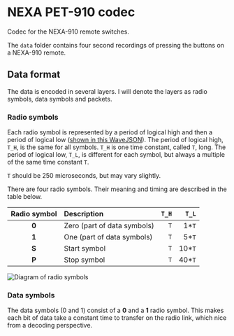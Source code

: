 # NEXA PET-910 codec

Codec for the NEXA-910 remote switches.

The `data` folder contains four second recordings of pressing the buttons on a NEXA-910 remote.

## Data format

The data is encoded in several layers. I will denote the layers as radio symbols, data symbols and packets.

### Radio symbols

Each radio symbol is represented by a period of logical high and then a period of logical low ([shown in this WaveJSON](doc/radio_symbol.wavejson)). The period of logical high, `T_H`, is the same for all symbols. `T_H` is one time constant, called `T`, long. The period of logical low, `T_L`, is different for each symbol, but always a multiple of the same time constant `T`.

`T` should be 250 microseconds, but may vary slightly.

There are four radio symbols. Their meaning and timing are described in the table below.

| Radio symbol | Description                 | `T_H` |  `T_L` |
|:------------:|:----------------------------|------:|-------:|
|    **0**     | Zero (part of data symbols) |   `T` |  1*`T` |
|    **1**     | One (part of data symbols)  |   `T` |  5*`T` |
|    **S**     | Start symbol                |   `T` | 10*`T` |
|    **P**     | Stop symbol                 |   `T` | 40*`T` |

![Diagram of radio symbols](./doc/radio_symbol.svg)

### Data symbols

The data symbols (0 and 1) consist of a **0** and a **1** radio symbol. This makes each bit of data take a constant time to transfer on the radio link, which nice from a decoding perspective.